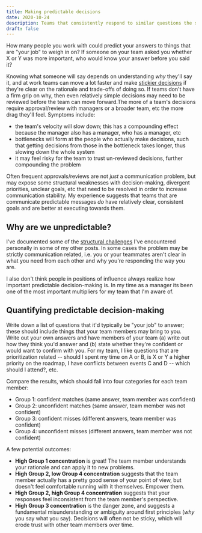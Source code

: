 ```yaml
---
title: Making predictable decisions
date: 2020-10-24
description: Teams that consistently respond to similar questions the same way can be dramatically more effective than those who waver, and help accelerate the groups that they work with.
draft: false
---
```


How many people you work with could predict your answers to things that are "your job" to weigh in on? If someone on your team asked you whether X or Y was more important, who would know your answer before you said it?

Knowing what someone will say depends on understanding *why* they'll say it, and at work teams can move a lot faster and make [stickier decisions](/posts/sticky-decisions) if they're clear on the rationale and trade-offs of doing so. If teams don't have a firm grip on why, then even relatively simple decisions may need to be reviewed before the team can move forward.The more of a team's decisions require approval/review with managers or a broader team, etc the more drag they'll feel. Symptoms include:

* the team's velocity will slow down; this has a compounding effect because the manager also has a manager, who has a manager, etc
* bottlenecks will form at the people who actually make decisions, such that getting decisions from those in the bottleneck takes longer, thus slowing down the whole system
* it may feel risky for the team to trust un-reviewed decisions, further compounding the problem

Often frequent approvals/reviews are not *just* a communication problem, but may expose some structural weaknesses with decision-making, divergent priorities, unclear goals, etc that need to be resolved in order to increase communication stability. My experience suggests that teams that are communicate predictable messages *do* have relatively clear, consistent goals and are better at executing towards them.

## Why are we unpredictable?

I've documented some of the [structural challenges](/tags/changes-at-work) I've encountered personally in some of my other posts. In some cases the problem may be strictly communication related, i.e. you or your teammates aren't clear in what you need from each other and why you're responding the way you are.

I also don't think people in positions of influence always realize how important predictable decision-making is. In my time as a manager its been one of the most important multipliers for my team that I'm aware of.

## Quantifying predictable decision-making

Write down a list of questions that it'd typically be "your job" to answer; these should include things that your team members may bring to you. Write out your own answers and have members of your team (a) write out how they think you'd answer and (b) state whether they're confident or would want to confirm with you. For my team, I like questions that are prioritization related -- should I spent my time on A or B, is X or Y a higher priority on the roadmap, I have conflicts between events C and D -- which should I attend?, etc.

Compare the results, which should fall into four categories for each team member:

* Group 1: confident matches (same answer, team member was confident)
* Group 2: unconfident matches (same answer, team member was not confident)
* Group 3: confident misses (different answers, team member was confident)
* Group 4: unconfident misses (different answers, team member was not confident)

A few potential outcomes:

* **High Group 1 concentration** is great! The team member understands your rationale and can apply it to new problems.
* **High Group 2, low Group 4 concentration** suggests that the team member actually has a pretty good sense of your point of view, but doesn't feel comfortable running with it themselves. Empower them.
* **High Group 2, high Group 4 concentration** suggests that your responses feel inconsistent from the team member's perspective.
* **High Group 3 concentration** is the danger zone, and suggests a fundamental misunderstanding or ambiguity around first principles (*why* you say what you say). Decisions will often not be sticky, which will erode trust with other team members over time.
